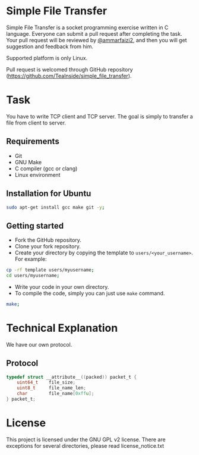 
# Simple File Transfer

Simple File Transfer is a socket programming exercise written in C language.
Everyone can submit a pull request after completing the task. Your pull request
will be reviewed by [@ammarfaizi2](https://github.com/ammarfaizi2), and
then you will get suggestion and feedback from him.

Supported platform is only Linux.

Pull request is welcomed through GitHub repository (https://github.com/TeaInside/simple_file_transfer).

# Task
You have to write TCP client and TCP server. The goal is simply to transfer a
file from client to server.


## Requirements
- Git
- GNU Make
- C compiler (gcc or clang)
- Linux environment


## Installation for Ubuntu
```sh
sudo apt-get install gcc make git -y;
```


## Getting started
- Fork the GitHub repository.
- Clone your fork repository.
- Create your directory by copying the template to `users/<your_username>`.
For example:
```sh
cp -rf template users/myusername;
cd users/myusername;
```
- Write your code in your own directory.
- To compile the code, simply you can just use `make` command.
```sh
make;
```


# Technical Explanation
We have our own protocol.

## Protocol
```c
typedef struct __attribute__((packed)) packet_t {
	uint64_t	file_size;
	uint8_t		file_name_len;
	char		file_name[0xffu];
} packet_t;
```


# License
This project is licensed under the GNU GPL v2 license. There are exceptions for
several directories, please read license_notice.txt
